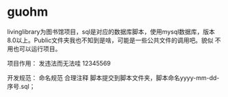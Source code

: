 # guohm



livinglibrary为图书馆项目，sql是对应的数据库脚本，使用mysql数据库，版本8.0以上。Public文件夹我也不知到是啥，可能是一些公共文件的调用吧。貌似
不用也可以运行项目。

项目作用：  发违法而无法哇    12345569


开发规范：
        命名规范
	合理注释
	脚本提交到脚本文件夹，脚本命名yyyy-mm-dd-序号.sql；
	
